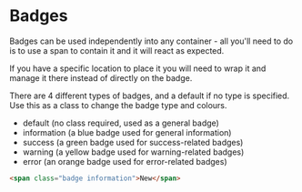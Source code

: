 Badges
======

Badges can be used independently into any container - all you'll need to do is to use a span to contain it and it will react as expected.

If you have a specific location to place it you will need to wrap it and manage it there instead of directly on the badge.

There are 4 different types of badges, and a default if no type is specified. Use this as a class to change the badge type and colours.
* default (no class required, used as a general badge)
* information (a blue badge used for general information)
* success (a green badge used for success-related badges)
* warning (a yellow badge used for warning-related badges)
* error (an orange badge used for error-related badges)

```HTML
<span class="badge information">New</span>
```